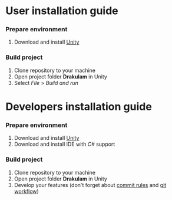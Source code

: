 # User installation guide
### Prepare environment
1. Download and install [Unity](https://store.unity.com/#plans-individual)

### Build project
1. Clone repository to your machine
2. Open project folder **Drakulam** in Unity
3. Select *File* > *Build and run*




# Developers installation guide
### Prepare environment
1. Download and install [Unity](https://store.unity.com/#plans-individual)
2. Download and install IDE with *C#* support 

### Build project
1. Clone repository to your machine
2. Open project folder **Drakulam** in Unity
3. Develop your features (don't forget about [commit rules](README.md) and [git workflow](README.md))

